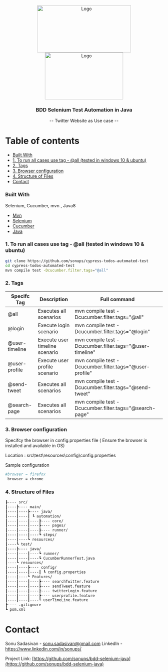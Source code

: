 <!-- PROJECT LOGO -->
<br />
<p align="center">
   <a href="https://github.com/sonups/bdd-selenium-java">
   <img src="https://media-exp1.licdn.com/dms/image/C5112AQHJpZqS4Bxncw/article-cover_image-shrink_423_752/0/1520185868869?e=1627516800&v=beta&t=daIxyIOsFQ8wt43fNjBT6FSnbxOC1az55hC10ae8HLw" alt="Logo" width="300" height="150">
      <img src="https://miro.medium.com/max/8642/1*iIXOmGDzrtTJmdwbn7cGMw.png" alt="Logo" width="250" height="150">
   </a>
   </p>
<h3 align="center">BDD Selenium Test Automation in Java</h3>
<p align="center">
  -- Twitter Website as Use case -- 
</p>

Table of contents
=================

<!--ts-->

  * [Built With](#built-with)
  * [1. To run all cases use tag - @all (tested in windows 10 & ubuntu)](#1-to-run-all-cases-use-tag---all-tested-in-windows-10--ubuntu)
  * [2. Tags](#2-tags)
  * [3. Browser configuration](#3-browser-configuration)
  * [4. Structure of Files](#4-structure-of-files)
  * [Contact](#contact)


### Built With

Selenium, Cucumber, mvn , Java8

* [Mvn](https://maven.apache.org/)
* [Selenium](https://www.selenium.dev/)
* [Cucumber](https://cucumber.io/)
* [Java](https://www.java.com/en/)


### 1. To run all cases use tag - @all (tested in windows 10 & ubuntu)
   ```sh
   git clone https://github.com/sonups/cypress-todos-automated-test
   cd cypress-todos-automated-test
   mvn compile test -Dcucumber.filter.tags="@all"
   ```
### 2. Tags

| Specifc Tag    | Description                    | Full command                                             |
|----------------|--------------------------------|----------------------------------------------------------|
| @all           | Executes all scenarios         | mvn compile test -Dcucumber.filter.tags="@all"           |
| @login         | Execute login scenario         | mvn compile test -Dcucumber.filter.tags="@login"         |
| @user-timeline | Execute user timeline scenario | mvn compile test -Dcucumber.filter.tags="@user-timeline" |
| @user-profile  | Execute user profile scenario  | mvn compile test -Dcucumber.filter.tags="@user-profile"  |
| @send-tweet    | Executes all scenarios         | mvn compile test -Dcucumber.filter.tags="@send-tweet"    |
| @search-page   | Executes all scenarios         | mvn compile test -Dcucumber.filter.tags="@search-page"   |




 ### 3. Browser configuration
 
Specifcy the browser in config.properties file ( Ensure the browser is installed and available in OS)

 Location : src\test\resources\config\config.properties
 
 Sample configuration 
   ```sh
   #browser = firefox
    browser = chrome
   ```

 ### 4. Structure of Files 
   ```sh
┣---- src/
┃----┣---- main/
┃----┃----┣---- java/
┃----┃----┃ ┗ automation/
┃----┃----┃----┣---- core/
┃----┃----┃----┣---- pages/
┃----┃----┃----┣---- runner/
┃----┃----┃----┗ steps/
┃----┃----┗ resources/
┃----┗ test/
┃----┣---- java/
┃----┃----┃----┗ runner/
┃----┃----┃----┗ CucumberRunnerTest.java
┃----┗ resources/
┃----┃----┣---- config/
┃----┃----┃----┃ ┗ config.properties
┃----┃----┗ Features/
┃----┃----┃----┣---- searchTwitter.feature
┃----┃----┃----┣---- sendTweet.feature
┃----┃----┃----┣---- twitterLogin.feature
┃----┃----┃----┣---- userprofile.feature
┃----┃----┃----┗ userTimeLine.feature
┣---- .gitignore
┗ pom.xml

   ```
   
<!-- CONTACT -->
# Contact

Sonu Sadasivan - sonu.sadasivan@gmail.com
LinkedIn - https://www.linkedin.com/in/sonups/

Project Link: [https://github.com/sonups/bdd-selenium-java](https://github.com/sonups/bdd-selenium-java)



